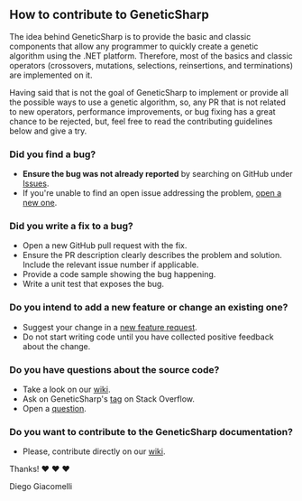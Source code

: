 ## How to contribute to GeneticSharp
The idea behind GeneticSharp is to provide the basic and classic components that allow any programmer to quickly create a genetic algorithm using the .NET platform. Therefore, most of the basics and classic operators (crossovers, mutations, selections, reinsertions, and terminations) are implemented on it.

Having said that is not the goal of GeneticSharp to implement or provide all the possible ways to use a genetic algorithm, so, any PR that is not related to new operators, performance improvements, or bug fixing has a great chance to be rejected, but, feel free to read the contributing guidelines below and give a try.

### Did you find a bug?

* **Ensure the bug was not already reported** by searching on GitHub under [Issues](https://github.com/giacomelli/GeneticSharp/issues).
* If you're unable to find an open issue addressing the problem, [open a new one](https://github.com/giacomelli/GeneticSharp/issues/new?template=bug_report.md). 

### Did you write a fix to a bug?

* Open a new GitHub pull request with the fix.
* Ensure the PR description clearly describes the problem and solution. Include the relevant issue number if applicable.
* Provide a code sample showing the bug happening.
* Write a unit test that exposes the bug.


### Do you intend to add a new feature or change an existing one?

* Suggest your change in a [new feature request](https://github.com/giacomelli/GeneticSharp/issues/new?template=feature_request.md).
* Do not start writing code until you have collected positive feedback about the change. 

### Do you have questions about the source code?
* Take a look on our [wiki](https://github.com/giacomelli/GeneticSharp/wiki).
* Ask on GeneticSharp's [tag](https://stackoverflow.com/questions/tagged/geneticsharp) on Stack Overflow.
* Open a [question](https://github.com/giacomelli/GeneticSharp/issues/new?template=question.md). 

### Do you want to contribute to the GeneticSharp documentation?

* Please, contribute directly on our [wiki](https://github.com/giacomelli/GeneticSharp/wiki).

Thanks! :heart: :heart: :heart:

Diego Giacomelli